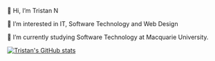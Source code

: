 👋 Hi, I’m Tristan N

👀 I’m interested in IT, Software Technology and Web Design

🌱 I’m currently studying Software Technology at Macquarie University.


[![Tristan's GitHub stats](https://github-readme-stats.vercel.app/api?username=Tristan296&show_icons=true&theme=radical)](https://github.com/anuraghazra/github-readme-stats)
